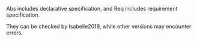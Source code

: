 Abs includes declarative specification, and Req includes requirement specification.

They can be checked by Isabelle2019, while other versions may encounter errors.
